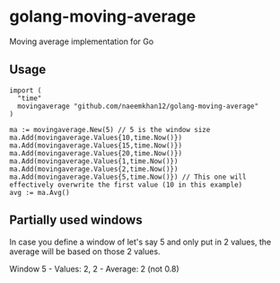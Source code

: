 # golang-moving-average
Moving average implementation for Go

## Usage 
```
import (
  "time"
  movingaverage "github.com/naeemkhan12/golang-moving-average"
)

ma := movingaverage.New(5) // 5 is the window size
ma.Add(movingaverage.Values{10,time.Now()})
ma.Add(movingaverage.Values{15,time.Now()})
ma.Add(movingaverage.Values{20,time.Now()})
ma.Add(movingaverage.Values{1,time.Now()})
ma.Add(movingaverage.Values{2,time.Now()})
ma.Add(movingaverage.Values{5,time.Now()}) // This one will effectively overwrite the first value (10 in this example)
avg := ma.Avg() 
```

## Partially used windows
In case you define a window of let's say 5 and only put in 2 values, the average will be based on those 2 values.

Window 5 - Values: 2, 2  - Average: 2 (not 0.8)
